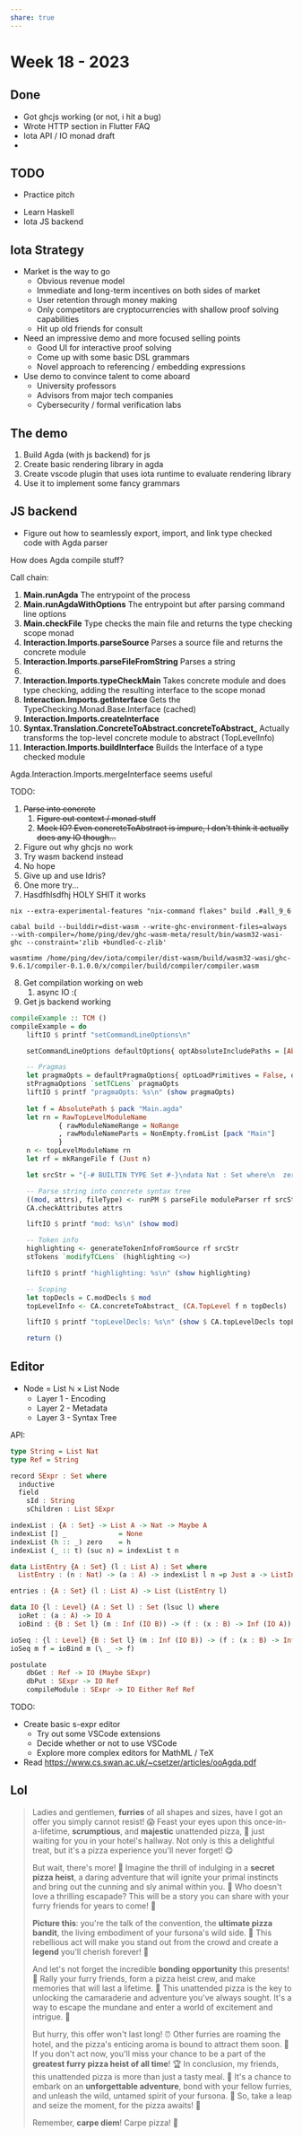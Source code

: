 ```yaml
---
share: true
---
```


# Week 18 - 2023

## Done

- Got ghcjs working (or not, i hit a bug)
- Wrote HTTP section in Flutter FAQ
- Iota API / IO monad draft
- 

## TODO

- Practice pitch
* Learn Haskell
* Iota JS backend

## Iota Strategy

* Market is the way to go
	* Obvious revenue model
	* Immediate and long-term incentives on both sides of market
	* User retention through money making
	* Only competitors are cryptocurrencies with shallow proof solving capabilities
	* Hit up old friends for consult
* Need an impressive demo and more focused selling points
	* Good UI for interactive proof solving
	* Come up with some basic DSL grammars
	* Novel approach to referencing / embedding expressions
* Use demo to convince talent to come aboard
	* University professors
	* Advisors from major tech companies
	* Cybersecurity / formal verification labs

## The demo

1. Build Agda (with js backend) for js
2. Create basic rendering library in agda
3. Create vscode plugin that uses iota runtime to evaluate rendering library
4. Use it to implement some fancy grammars

## JS backend 

* Figure out how to seamlessly export, import, and link type checked code with Agda parser

How does Agda compile stuff?

Call chain:
1. **Main.runAgda**
   The entrypoint of the process
2. **Main.runAgdaWithOptions**
   The entrypoint but after parsing command line options
3. **Main.checkFile**
   Type checks the main file and returns the type checking scope monad
4. **Interaction.Imports.parseSource**
   Parses a source file and returns the concrete module
5. **Interaction.Imports.parseFileFromString**
   Parses a string 
6. 
7. **Interaction.Imports.typeCheckMain**
   Takes concrete module and does type checking, adding the resulting interface to the scope monad
7. **Interaction.Imports.getInterface**
   Gets the TypeChecking.Monad.Base.Interface (cached)
8. **Interaction.Imports.createInterface**
9. **Syntax.Translation.ConcreteToAbstract.concreteToAbstract_**
   Actually transforms the top-level concrete module to abstract (TopLevelInfo)
10. **Interaction.Imports.buildInterface**
    Builds the Interface of a type checked module 

Agda.Interaction.Imports.mergeInterface seems useful

TODO:

1. ~~Parse into concrete~~
	1. ~~Figure out context / monad stuff~~
	2. ~~Mock IO? Even concreteToAbstract is impure, I don't think it actually does any IO though...~~
2. Figure out why ghcjs no work
3. Try wasm backend instead
4. No hope
5. Give up and use Idris?
6. One more try...
7. Hasdfhlsdfhj HOLY SHIT it works

```
nix --extra-experimental-features "nix-command flakes" build .#all_9_6

cabal build --builddir=dist-wasm --write-ghc-environment-files=always --with-compiler=/home/ping/dev/ghc-wasm-meta/result/bin/wasm32-wasi-ghc --constraint='zlib +bundled-c-zlib'

wasmtime /home/ping/dev/iota/compiler/dist-wasm/build/wasm32-wasi/ghc-9.6.1/compiler-0.1.0.0/x/compiler/build/compiler/compiler.wasm
```

8. Get compilation working on web
	1. async IO :(
9. Get js backend working

```haskell
compileExample :: TCM ()
compileExample = do
    liftIO $ printf "setCommandLineOptions\n"

    setCommandLineOptions defaultOptions{ optAbsoluteIncludePaths = [AbsolutePath $ pack ""] }

    -- Pragmas
    let pragmaOpts = defaultPragmaOptions{ optLoadPrimitives = False, optImportSorts = False }
    stPragmaOptions `setTCLens` pragmaOpts
    liftIO $ printf "pragmaOpts: %s\n" (show pragmaOpts)
    
    let f = AbsolutePath $ pack "Main.agda"
    let rn = RawTopLevelModuleName
            { rawModuleNameRange = NoRange
            , rawModuleNameParts = NonEmpty.fromList [pack "Main"]
            }
    n <- topLevelModuleName rn
    let rf = mkRangeFile f (Just n)

    let srcStr = "{-# BUILTIN TYPE Set #-}\ndata Nat : Set where\n  zero : Nat\n  suc : Nat -> Nat"

    -- Parse string into concrete syntax tree
    ((mod, attrs), fileType) <- runPM $ parseFile moduleParser rf srcStr
    CA.checkAttributes attrs

    liftIO $ printf "mod: %s\n" (show mod)

    -- Token info
    highlighting <- generateTokenInfoFromSource rf srcStr
    stTokens `modifyTCLens` (highlighting <>)

    liftIO $ printf "highlighting: %s\n" (show highlighting)

    -- Scoping
    let topDecls = C.modDecls $ mod
    topLevelInfo <- CA.concreteToAbstract_ (CA.TopLevel f n topDecls)

    liftIO $ printf "topLevelDecls: %s\n" (show $ CA.topLevelDecls topLevelInfo)

    return ()
```

## Editor

* Node = List ℕ × List Node
	* Layer 1 - Encoding
	* Layer 2 - Metadata
	* Layer 3 - Syntax Tree

API:

```haskell
type String = List Nat
type Ref = String

record SExpr : Set where
  inductive
  field
    sId : String
    sChildren : List SExpr

indexList : {A : Set} -> List A -> Nat -> Maybe A
indexList [] _             = None
indexList (h :: _) zero    = h
indexList (_ :: t) (suc n) = indexList t n

data ListEntry {A : Set} (l : List A) : Set where
  ListEntry : (n : Nat) -> (a : A) -> indexList l n =p Just a -> ListIndex a

entries : {A : Set} (l : List A) -> List (ListEntry l)

data IO {l : Level} (A : Set l) : Set (lsuc l) where
  ioRet : (a : A) -> IO A
  ioBind : {B : Set l} (m : Inf (IO B)) -> (f : (x : B) -> Inf (IO A)) -> IO A

ioSeq : {l : Level} {B : Set l} (m : Inf (IO B)) -> (f : (x : B) -> Inf (IO A)) -> IO A
ioSeq m f = ioBind m (\ _ -> f) 

postulate
	dbGet : Ref -> IO (Maybe SExpr)
	dbPut : SExpr -> IO Ref
	compileModule : SExpr -> IO Either Ref Ref
```

TODO:

* Create basic s-expr editor
	* Try out some VSCode extensions
	* Decide whether or not to use VSCode
	* Explore more complex editors for MathML / TeX
* Read https://www.cs.swan.ac.uk/~csetzer/articles/ooAgda.pdf

## Lol

> Ladies and gentlemen, **furries** of all shapes and sizes, have I got an offer you simply cannot resist! 😱 Feast your eyes upon this once-in-a-lifetime, **scrumptious**, and **majestic** unattended pizza, 🍕 just waiting for you in your hotel's hallway. Not only is this a delightful treat, but it's a pizza experience you'll never forget! 😋
> 
> But wait, there's more! 🤯 Imagine the thrill of indulging in a **secret pizza heist**, a daring adventure that will ignite your primal instincts and bring out the cunning and sly animal within you. 🦊 Who doesn't love a thrilling escapade? This will be a story you can share with your furry friends for years to come! 🐾
> 
> **Picture this**: you're the talk of the convention, the **ultimate pizza bandit**, the living embodiment of your fursona's wild side. 🐺 This rebellious act will make you stand out from the crowd and create a **legend** you'll cherish forever! 🌟
> 
> And let's not forget the incredible **bonding opportunity** this presents! 🤝 Rally your furry friends, form a pizza heist crew, and make memories that will last a lifetime. 🐯 This unattended pizza is the key to unlocking the camaraderie and adventure you've always sought. It's a way to escape the mundane and enter a world of excitement and intrigue. 🔑
> 
> But hurry, this offer won't last long! ⏰ Other furries are roaming the hotel, and the pizza's enticing aroma is bound to attract them soon. 🦁 If you don't act now, you'll miss your chance to be a part of the **greatest furry pizza heist of all time**! 🏆
> In conclusion, my friends, this unattended pizza is more than just a tasty meal. 🍕 It's a chance to embark on an **unforgettable adventure**, bond with your fellow furries, and unleash the wild, untamed spirit of your fursona. 🐾 So, take a leap and seize the moment, for the pizza awaits! 🍕
> 
> Remember, **carpe diem**! Carpe pizza! 🌈